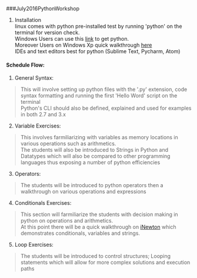 ###July2016PythonWorkshop

1.  Installation  
linux comes with python pre-installed test by running 'python' on the terminal for version check.  
Windows Users can use this [link](https://www.python.org/downloads/windows/) to get python.  
Moreover Users on Windows Xp quick walkthrough [here](http://dooling.com/index.php/2006/03/14/python-on-xp-7-minutes-to-hello-world/)  
IDEs and text editors best for python (Sublime Text, Pycharm, Atom)  

#### Schedule Flow:  

1. General Syntax:  
> This will involve setting up python files with the '.py' extension, code syntax formatting and running the first 'Hello Word' script on the terminal  
> Python's CLI should also be defined, explained and used for examples in both 2.7 and 3.x  

2. Variable Exercises:  
> This involves farmiliarizing with variables as memory locations in various operations such as arithmetics.  
> The students will also be introduced to Strings in Python and Datatypes which will also be compared to other programming languages thus exposing a number of python efficiencies  

3. Operators:  
> The students will be introduced to python operators then a walkthrough on various operations and expressions  

4. Conditionals Exercises:  
> This section will farmiliarize the students with decision making in python on operations and arithmetics.  
> At this point there will be a quick walkthrough on [iNewton](https://github.com/moringaschool/July2016PythonWorkshop/blob/master/Activities/iNetwon.py) which demonstrates conditionals, variables and strings.  

5. Loop Exercises:  
> The students will be introduced to control structures; Looping statements which will allow for more complex solutions and execution paths

